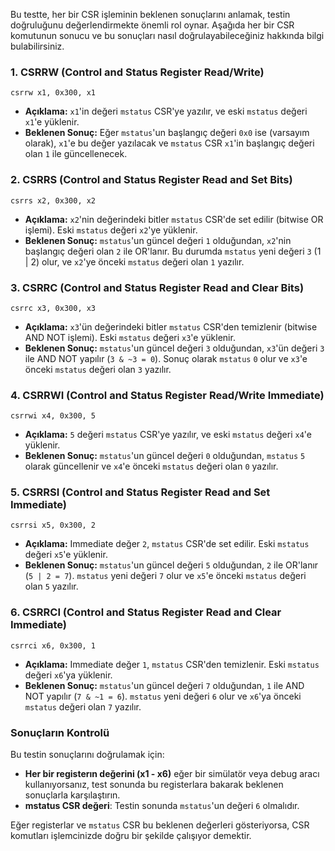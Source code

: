 Bu testte, her bir CSR işleminin beklenen sonuçlarını anlamak, testin doğruluğunu değerlendirmekte önemli rol oynar. Aşağıda her bir CSR komutunun sonucu ve bu sonuçları nasıl doğrulayabileceğiniz hakkında bilgi bulabilirsiniz.

### 1. **CSRRW (Control and Status Register Read/Write)**
   ```assembly
   csrrw x1, 0x300, x1
   ```
   - **Açıklama:** `x1`'in değeri `mstatus` CSR'ye yazılır, ve eski `mstatus` değeri `x1`'e yüklenir.
   - **Beklenen Sonuç:** Eğer `mstatus`'un başlangıç değeri `0x0` ise (varsayım olarak), `x1`'e bu değer yazılacak ve `mstatus` CSR `x1`'in başlangıç değeri olan `1` ile güncellenecek.

### 2. **CSRRS (Control and Status Register Read and Set Bits)**
   ```assembly
   csrrs x2, 0x300, x2
   ```
   - **Açıklama:** `x2`'nin değerindeki bitler `mstatus` CSR'de set edilir (bitwise OR işlemi). Eski `mstatus` değeri `x2`'ye yüklenir.
   - **Beklenen Sonuç:** `mstatus`'un güncel değeri `1` olduğundan, `x2`'nin başlangıç değeri olan `2` ile OR'lanır. Bu durumda `mstatus` yeni değeri `3` (1 | 2) olur, ve `x2`'ye önceki `mstatus` değeri olan `1` yazılır.

### 3. **CSRRC (Control and Status Register Read and Clear Bits)**
   ```assembly
   csrrc x3, 0x300, x3
   ```
   - **Açıklama:** `x3`'ün değerindeki bitler `mstatus` CSR'den temizlenir (bitwise AND NOT işlemi). Eski `mstatus` değeri `x3`'e yüklenir.
   - **Beklenen Sonuç:** `mstatus`'un güncel değeri `3` olduğundan, `x3`'ün değeri `3` ile AND NOT yapılır (`3 & ~3 = 0`). Sonuç olarak `mstatus` `0` olur ve `x3`'e önceki `mstatus` değeri olan `3` yazılır.

### 4. **CSRRWI (Control and Status Register Read/Write Immediate)**
   ```assembly
   csrrwi x4, 0x300, 5
   ```
   - **Açıklama:** `5` değeri `mstatus` CSR'ye yazılır, ve eski `mstatus` değeri `x4`'e yüklenir.
   - **Beklenen Sonuç:** `mstatus`'un güncel değeri `0` olduğundan, `mstatus` `5` olarak güncellenir ve `x4`'e önceki `mstatus` değeri olan `0` yazılır.

### 5. **CSRRSI (Control and Status Register Read and Set Immediate)**
   ```assembly
   csrrsi x5, 0x300, 2
   ```
   - **Açıklama:** Immediate değer `2`, `mstatus` CSR'de set edilir. Eski `mstatus` değeri `x5`'e yüklenir.
   - **Beklenen Sonuç:** `mstatus`'un güncel değeri `5` olduğundan, `2` ile OR'lanır (`5 | 2 = 7`). `mstatus` yeni değeri `7` olur ve `x5`'e önceki `mstatus` değeri olan `5` yazılır.

### 6. **CSRRCI (Control and Status Register Read and Clear Immediate)**
   ```assembly
   csrrci x6, 0x300, 1
   ```
   - **Açıklama:** Immediate değer `1`, `mstatus` CSR'den temizlenir. Eski `mstatus` değeri `x6`'ya yüklenir.
   - **Beklenen Sonuç:** `mstatus`'un güncel değeri `7` olduğundan, `1` ile AND NOT yapılır (`7 & ~1 = 6`). `mstatus` yeni değeri `6` olur ve `x6`'ya önceki `mstatus` değeri olan `7` yazılır.

### **Sonuçların Kontrolü**
Bu testin sonuçlarını doğrulamak için:
- **Her bir registerın değerini (x1 - x6)** eğer bir simülatör veya debug aracı kullanıyorsanız, test sonunda bu registerlara bakarak beklenen sonuçlarla karşılaştırın.
- **mstatus CSR değeri**: Testin sonunda `mstatus`'un değeri `6` olmalıdır.

Eğer registerlar ve `mstatus` CSR bu beklenen değerleri gösteriyorsa, CSR komutları işlemcinizde doğru bir şekilde çalışıyor demektir.